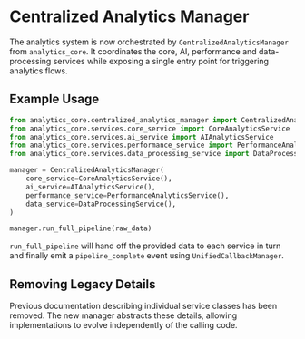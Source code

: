 # Centralized Analytics Manager

The analytics system is now orchestrated by `CentralizedAnalyticsManager` from
`analytics_core`.  It coordinates the core, AI, performance and data-processing
services while exposing a single entry point for triggering analytics flows.

## Example Usage

```python
from analytics_core.centralized_analytics_manager import CentralizedAnalyticsManager
from analytics_core.services.core_service import CoreAnalyticsService
from analytics_core.services.ai_service import AIAnalyticsService
from analytics_core.services.performance_service import PerformanceAnalyticsService
from analytics_core.services.data_processing_service import DataProcessingService

manager = CentralizedAnalyticsManager(
    core_service=CoreAnalyticsService(),
    ai_service=AIAnalyticsService(),
    performance_service=PerformanceAnalyticsService(),
    data_service=DataProcessingService(),
)

manager.run_full_pipeline(raw_data)
```

`run_full_pipeline` will hand off the provided data to each service in turn and
finally emit a `pipeline_complete` event using
`UnifiedCallbackManager`.

## Removing Legacy Details

Previous documentation describing individual service classes has been removed.
The new manager abstracts these details, allowing implementations to evolve
independently of the calling code.
